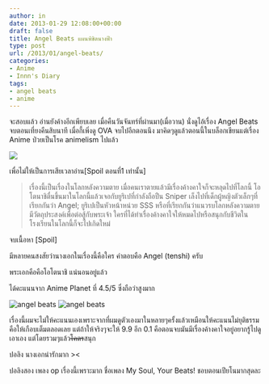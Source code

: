 ```yaml
---
author: in
date: 2013-01-29 12:08:00+00:00
draft: false
title: Angel Beats แผนพิชิตนางฟ้า
type: post
url: /2013/01/angel-beats/
categories:
- Anime
- Innn's Diary
tags:
- angel beats
- anime
---
```


จะสอบแล้ว อ่านยังค้างอีกเพียบเลย เมื่อคืนวันจันทร์ที่ผ่านมา(เมื่อวาน) นั่งดูไอ้เรื่อง Angel Beats จบตอนเที่ยงคืนสิบนาที เมื่อกี้เพิ่งดู OVA จบไปอีกตอนนึง มาคิดๆดูแล้วตอนนี้ในบล็อกเขียนแต่เรื่อง Anime ป่วยเป็นโรค animelism ไปแล้ว

![](http://coverjunction.s3.amazonaws.com/2012/242/2ad774c5-aeba-4844-8251-0f38b0acf412.jpg)


เพื่อไม่ให้เป็นการเสียเวลาอ่าน[Spoil ตอนที่1 เท่านั้น]


<blockquote>เรื่องนี้เป็นเรื่องในโลกหลังความตาย เมื่อคนเราตายแล้วมีเรื่องค้างคาใจก็จะหลุดไปที่โลกนี้ โอโตนาชิตื่นขึ้นมาในโลกนี้แล้วเจอกับยูริเปที่กำลังถือปืน Sniper เล็งไปที่เด็กผู้หญิงตัวเล็กๆที่เรียกกันว่า Angel; ยูริเปเป็นหัวหน้าหน่วย SSS หรือที่เรียกกันว่าแนวรบโลกหลังความตาย มีวัตถุประสงค์เพื่อต่อสู้กับพระเจ้า ใครที่ได้ทำเรื่องค้างคาใจให้หมดไปหรือสนุกกับชีวิตในโรงเรียนในโลกนี้ก็จะไปเกิดใหม่</blockquote>


จบเนื้อหา [Spoil]

มีหลายคนสงสัยว่านางเอกในเรื่องนี้คือใคร คำตอบคือ Angel (tenshi) ครับ

พระเอกคือคือโอโตนาชิ แน่นอนอยู่แล้ว

ได้คะแนนจาก Anime Planet ที่ 4.5/5 ซึ่งถือว่าสูงมาก

![angel beats](https://www.cyruszhang.com/wp-content/uploads/2013/01/angel-beats-300x168.png)
![angel beats](https://www.cyruszhang.com/wp-content/uploads/2013/01/angle-beats-225x300.png)


เรื่องนี้ผมจะไม่ให้คะแนนเองเพราะจากที่ผมดูตัวเองมาในหลายๆครั้งแล้วเหมือนให้คะแนนไม่ยุติธรรมคือให้เกือบเต็มตลอดเลย แต่ถ้าให้จริงๆจะให้ 9.9 อีก 0.1 คือตอนจบมันมีเรื่องค้างคาใจอยู่อยากรู้ไปดูเอาเอง แต่โดยรวมๆแล้ว<del>โคตร</del>สนุก

ปอลิง นางเอกน่ารักมาก ><

ปอลิงสอง เพลง op เรื่องนี้เพราะมาก ชื่อเพลง My Soul, Your Beats! ชอบตอนเปียโนมากสุดละ
